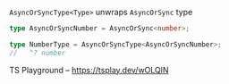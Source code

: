 `AsyncOrSyncType<Type>` unwraps `AsyncOrSync` type

```ts
type AsyncOrSyncNumber = AsyncOrSync<number>;

type NumberType = AsyncOrSyncType<AsyncOrSyncNumber>;
//   ^? number
```

TS Playground – https://tsplay.dev/wOLQlN
